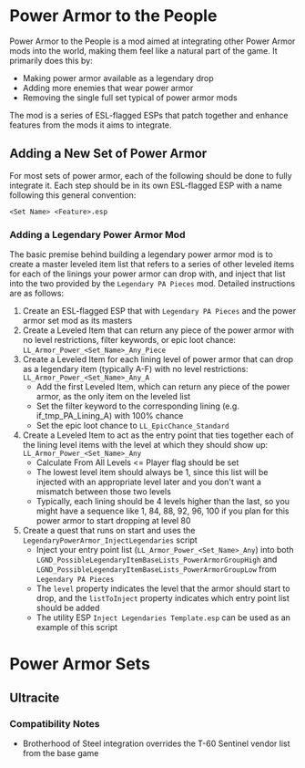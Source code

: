 # Power Armor to the People

Power Armor to the People is a mod aimed at integrating other Power Armor mods into the world, making them feel like a natural part of the game. It primarily does this by:
* Making power armor available as a legendary drop
* Adding more enemies that wear power armor
* Removing the single full set typical of power armor mods

The mod is a series of ESL-flagged ESPs that patch together and enhance features from the mods it aims to integrate.

## Adding a New Set of Power Armor
For most sets of power armor, each of the following should be done to fully integrate it. Each step should be in its own ESL-flagged ESP with a name following this general convention:

`<Set Name> <Feature>.esp`

### Adding a Legendary Power Armor Mod
The basic premise behind building a legendary power armor mod is to create a master leveled item list that refers to a series of other leveled items for each of the linings your power armor can drop with, and inject that list into the two provided by the `Legendary PA Pieces` mod. Detailed instructions are as follows:

1. Create an ESL-flagged ESP that with `Legendary PA Pieces` and the power armor set mod as its masters
1. Create a Leveled Item that can return any piece of the power armor with no level restrictions, filter keywords, or epic loot chance: `LL_Armor_Power_<Set_Name>_Any_Piece`
1. Create a Leveled Item for each lining level of power armor that can drop as a legendary item (typically A-F) with no level restrictions: `LL_Armor_Power_<Set_Name>_Any_A`
   * Add the first Leveled Item, which can return any piece of the power armor, as the only item on the leveled list
   * Set the filter keyword to the corresponding lining (e.g. if_tmp_PA_Lining_A) with 100% chance
   * Set the epic loot chance to `LL_EpicChance_Standard`
1. Create a Leveled Item to act as the entry point that ties together each of the lining level items with the level at which they should show up: `LL_Armor_Power_<Set_Name>_Any`
   * Calculate From All Levels <= Player flag should be set
   * The lowest level item should always be 1, since this list will be injected with an appropriate level later and you don't want a mismatch between those two levels
   * Typically, each lining should be 4 levels higher than the last, so you might have a sequence like 1, 84, 88, 92, 96, 100 if you plan for this power armor to start dropping at level 80
1. Create a quest that runs on start and uses the `LegendaryPowerArmor_InjectLegendaries` script
   * Inject your entry point list (`LL_Armor_Power_<Set_Name>_Any`) into both `LGND_PossibleLegendaryItemBaseLists_PowerArmorGroupHigh` and `LGND_PossibleLegendaryItemBaseLists_PowerArmorGroupLow` from `Legendary PA Pieces`
   * The `level` property indicates the level that the armor should start to drop, and the `listToInject` property indicates which entry point list should be added
   * The utility ESP `Inject Legendaries Template.esp` can be used as an example of this script

# Power Armor Sets
## Ultracite
### Compatibility Notes
* Brotherhood of Steel integration overrides the T-60 Sentinel vendor list from the base game